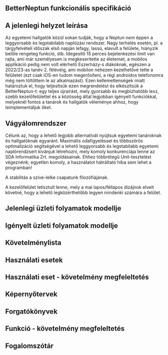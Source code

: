 ## BetterNeptun funkcionális specifikáció

## A jelenlegi helyzet leírása

Az egyetemi hallgatók közül sokan tudják, hogy a Neptun nem éppen a leggyorsabb és legstabilabb naplózási rendszer.
Nagy terhelés esetén, pl. a tárgyfelvételi időszak első napján lefagy, lassú, elavult a felülete, hiányzik belőle rengeteg funkció, stb.
Idegesítő 15 perces bejelenkezési limit van rajta, ami már személyesen is megkeserítette az életemet, a mobilos applikáció pedig nem
volt elérhető Eszerházy-s diákoknak, egészen a 2022/23-as tanév 2. félévéig, ami mobilon nehezen kezelhetővé tette a felületet
(ezt csak iOS-en tudom megerősíteni, a régi androidos telefonomra még nem töltöttem le az alkalmazást).
Ezen kellemetlenségek miatt határoztuk el, hogy teljesítsük ezen megrendelést és elkészítsük a BetterNeptun-t: egy teljes újraírást,
mely gyorsabb és megbízhatóbb lesz, szebb kezelőfelülettel és a közösség által legjobban igényelt funkciókkal, melyeknél fontos a tanárok és
hallgatók véleménye ahhoz, hogy leimplementáljuk őket.

## Vágyálomrendszer

Célunk az, hogy a lehető legjobb alternatívát nyújtsuk egyetemi tanároknak és hallgatóknak egyaránt. Maximális odafigyeléssel és többszörös
optimalizáció segítségével a lehető leggyorsabb és legstabilabb egyetemi naplórendzsert kívánjuk létrehozni, mely komoly konkurenciája lenne
az SDA Informatika Zrt. megoldásainak. Ehhez többrétegű Unit-tesztelést végeznénk; egyetlen komoly, a használatot hátráltató hiba sem lehet
a programban!

A stabilitás a szíve-lelke csapatunk filozófiájának.

A kezelőfelület letisztult lenne, mely a mai lapos/féllapos dizájnok elveit követné, hogy a lehető legközérthetőbb legyen mindenki számára a felület.

## Jelenlegi üzleti folyamatok modellje

## Igényelt üzleti folyamatok modellje

## Követelménylista

## Használati esetek

## Használati eset - követelmény megfeleltetés

## Képernyőtervek

## Forgatókönyvek

## Funkció - követelmény megfeleltetés

## Fogalomszótár
